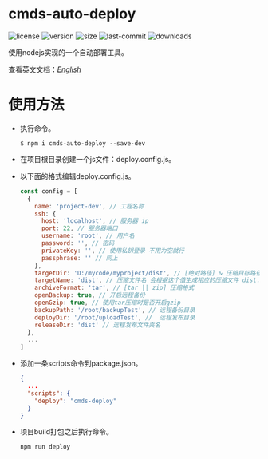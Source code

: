 # cmds-auto-deploy
<img src="https://img.shields.io/npm/l/cmds-auto-deploy" alt="license"> <img src="https://img.shields.io/github/package-json/v/Yzzzed/cmds-auto-deploy" alt="version"> <img src="https://img.shields.io/bundlephobia/min/cmds-auto-deploy" alt="size"> <img src="https://img.shields.io/github/last-commit/Yzzzed/cmds-auto-deploy" alt="last-commit"> <img src="https://img.shields.io/npm/dt/cmds-auto-deploy" alt="downloads">

使用nodejs实现的一个自动部署工具。

查看英文文档：[_English_](../README.md)
# 使用方法
* 执行命令。

  ```shell
  $ npm i cmds-auto-deploy --save-dev
  ```
* 在项目根目录创建一个js文件：deploy.config.js。
* 以下面的格式编辑deploy.config.js。

  ```js
  const config = [
    {
      name: 'project-dev', // 工程名称
      ssh: {
        host: 'localhost', // 服务器 ip
        port: 22, // 服务器端口
        username: 'root', // 用户名
        password: '', // 密码
        privateKey: '', // 使用私钥登录 不用为空就行
        passphrase: '' // 同上
      },
      targetDir: 'D:/mycode/myproject/dist', // [绝对路径] & 压缩目标路径
      targetName: 'dist', // 压缩文件名 会根据这个值生成相应的压缩文件 dist.zip dist.tar等 *有些许bug 建议保持dist*
      archiveFormat: 'tar', // [tar || zip] 压缩格式
      openBackup: true, // 开启远程备份
      openGzip: true, // 使用tar压缩时是否开启gzip
      backupPath: '/root/backupTest', // 远程备份目录
      deployDir: '/root/uploadTest', //  远程发布目录
      releaseDir: 'dist' // 远程发布文件夹名
    },
    ...
  ]
  ```
* 添加一条scripts命令到package.json。
  ```json
  {
    ...
    "scripts": {
      "deploy": "cmds-deploy"
    }
  }
  ```
* 项目build打包之后执行命令。
  ```shell
  npm run deploy
  ```